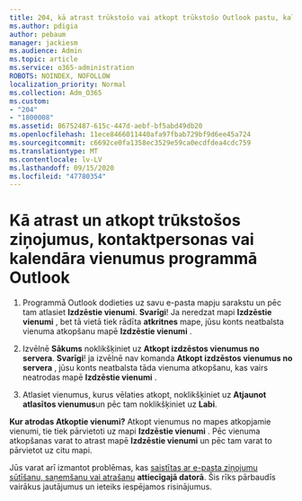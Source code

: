 ```yaml
---
title: 204, kā atrast trūkstošo vai atkopt trūkstošo Outlook pastu, kalendāru vai kontaktpersonas
ms.author: pdigia
author: pebaum
manager: jackiesm
ms.audience: Admin
ms.topic: article
ms.service: o365-administration
ROBOTS: NOINDEX, NOFOLLOW
localization_priority: Normal
ms.collection: Adm_O365
ms.custom:
- "204"
- "1800008"
ms.assetid: 86752487-615c-447d-aebf-bf5abd49db20
ms.openlocfilehash: 11ece8466011440afa97fbab729bf9d6ee45a724
ms.sourcegitcommit: c6692ce0fa1358ec3529e59ca0ecdfdea4cdc759
ms.translationtype: MT
ms.contentlocale: lv-LV
ms.lasthandoff: 09/15/2020
ms.locfileid: "47780354"
---
```

# <a name="how-to-find-and-recover-missing-messages-contacts-or-calendar-items-in-outlook"></a>Kā atrast un atkopt trūkstošos ziņojumus, kontaktpersonas vai kalendāra vienumus programmā Outlook

1. Programmā Outlook dodieties uz savu e-pasta mapju sarakstu un pēc tam atlasiet **Izdzēstie vienumi**. **Svarīgi**! Ja neredzat mapi **Izdzēstie vienumi** , bet tā vietā tiek rādīta **atkritnes** mape, jūsu konts neatbalsta vienuma atkopšanu mapē **Izdzēstie vienumi** .

2. Izvēlnē **Sākums** noklikšķiniet uz **Atkopt izdzēstos vienumus no servera**. **Svarīgi**! ja izvēlnē nav komanda **Atkopt izdzēstos vienumus no servera** , jūsu konts neatbalsta tāda vienuma atkopšanu, kas vairs neatrodas mapē **Izdzēstie vienumi** .

3. Atlasiet vienumus, kurus vēlaties atkopt, noklikšķiniet uz **Atjaunot atlasītos vienumus**un pēc tam noklikšķiniet uz **Labi**.

**Kur atrodas Atkoptie vienumi?** Atkopt vienumus no mapes atkopjamie vienumi, tie tiek pārvietoti uz mapi **Izdzēstie vienumi** . Pēc vienuma atkopšanas varat to atrast mapē **Izdzēstie vienumi** un pēc tam varat to pārvietot uz citu mapi.

Jūs varat arī izmantot problēmas, kas [saistītas ar e-pasta ziņojumu sūtīšanu, saņemšanu vai atrašanu](https://aka.ms/SaRA-OutlookSendReceive) **attiecīgajā datorā**. Šis rīks pārbaudīs vairākus jautājumus un ieteiks iespējamos risinājumus.
